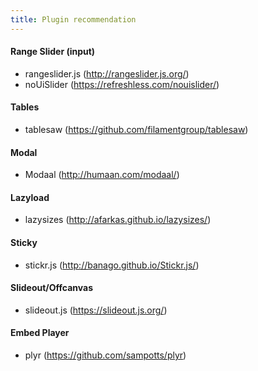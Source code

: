 ```yaml
---
title: Plugin recommendation
---
```


#### Range Slider (input)

- rangeslider.js (http://rangeslider.js.org/)
- noUiSlider (https://refreshless.com/nouislider/)

#### Tables

- tablesaw (https://github.com/filamentgroup/tablesaw)

#### Modal

- Modaal (http://humaan.com/modaal/)

#### Lazyload

- lazysizes (http://afarkas.github.io/lazysizes/)

#### Sticky

- stickr.js (http://banago.github.io/Stickr.js/)

#### Slideout/Offcanvas

- slideout.js (https://slideout.js.org/)

#### Embed Player

- plyr (https://github.com/sampotts/plyr)

